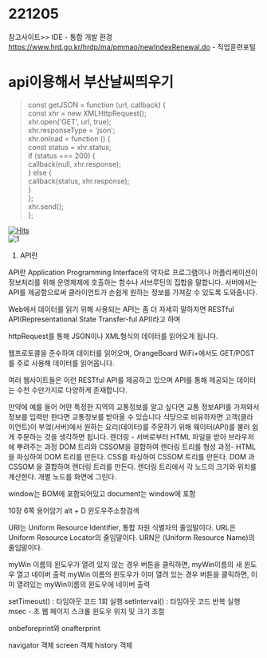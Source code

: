 # 221205
참고사이트>>
IDE - 통합 개발 환경
https://www.hrd.go.kr/hrdp/ma/pmmao/newIndexRenewal.do - 직업훈련포털

api이용해서 부산날씨띄우기
=====================================
> const getJSON = function (url, callback) {<br>
  const xhr = new XMLHttpRequest();<br>
  xhr.open('GET', url, true);<br>
  xhr.responseType = 'json';<br>
  xhr.onload = function () {<br>
    const status = xhr.status;<br>
    if (status === 200) {<br>
      callback(null, xhr.response);<br>
    } else {<br>
      callback(status, xhr.response);<br>
    }<br>
  };<br>
  xhr.send();<br>
};<br>
  
[![Hits](https://hits.seeyoufarm.com/api/count/incr/badge.svg?url=https%3A%2F%2Fgithub.com%2Fpacksunjun%2F221205&count_bg=%23C8C83D&title_bg=%23FF0000&icon=riseup.svg&icon_color=%230070FF&title=%EC%A1%B0%ED%9A%8C%EC%88%98&edge_flat=true)](https://hits.seeyoufarm.com)<br>
![1](https://user-images.githubusercontent.com/112832753/206888655-57bee08c-eb55-4d09-961a-aa149b42b0ed.PNG)
1. API란

API란 Application Programming Interface의 약자로 프로그램이나 어플리케이션이 정보처리를 위해 운영체제에 호출하는 함수나 서브루틴의 집합을 말합니다. 서버에서는 API를 제공함으로써 클라이언트가 손쉽게 원하는 정보를 가져갈 수 있도록 도와줍니다. 
 
Web에서 데이터를 읽기 위해 사용되는 API는 좀 더 자세히 말하자면 RESTful API(Representational State Transfer-ful API)라고 하며

httpRequest를 통해 JSON이나 XML형식의 데이터를 읽어오게 됩니다.

웹프로토콜을 준수하여 데이터를 읽어오며, OrangeBoard WiFi+에서도 GET/POST를 주로 사용해 데이터를 읽어옵니다.

여러 웹사이트들은 이런 RESTful API를 제공하고 있으며 API를 통해 제공되는 데이터는 수천 수만가지로 다양하게 존재합니다.

만약에 예를 들어 어떤 특정한 지역의 교통정보를 알고 싶다면 교통 정보API를 가져와서 정보를 입력만 한다면 교통정보를 받아올 수 있습니다
식당으로 비유하자면 고객(클라이언트)이 부엌(서버)에서 원하는 요리(데이터)를 주문하기 위해 웨이터(API)를 불러 쉽게 주문하는 것을 생각하면 됩니다.
렌더링 - 서버로부터 HTML 파일을 받아 브라우저에 뿌려주는 과정
 DOM 트리와 CSSOM을 결합하여 렌더링 트리를 형성
과정-
HTML을 파싱하여 DOM 트리를 만든다.
CSS를 파싱하여 CSSOM 트리를 만든다.
DOM 과 CSSOM 을 결합하여 렌더링 트리를 만든다.
렌더링 트리에서 각 노드의 크기와 위치를 계산한다.
개별 노드를 화면에 그린다.

window는 BOM에 포함되어있고 document는 window에 포함

10장 6쪽 용어암기
alt + D 윈도우주소창검색


URI는 Uniform Resource Identifier, 통합 자원 식별자의 줄임말이다.
URL은 Uniform Resource Locator의 줄임말이다.
URN은 (Uniform Resource Name)의 줄임말이다.

myWin 이름의 윈도우가 열려 있지 않는 경우
	버튼을 클릭하면, myWin이름의 새 윈도우 열고 네이버 출력
myWin 이름의 윈도우가 이미 열려 있는 경우
	버튼을 클릭하면, 이미 열려있는 myWin이름의 윈도우에 네이버 출력

setTimeout() :  타임아웃 코드 1회 실행
setInterval() : 타임아웃 코드 반복 실행
msec - 초
웹 페이지 스크롤
윈도우 위치 및 크기 조절

onbeforeprint와 onafterprint

navigator 객체
screen 객체
history 객체
